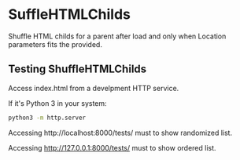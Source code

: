 # SuffleHTMLChilds
Shuffle HTML childs for a parent after load and only when Location parameters fits the provided.

## Testing ShuffleHTMLChilds

Access index.html from a develpment HTTP service.

If it's Python 3 in your system:

```bash
python3 -m http.server
```

Accessing http://localhost:8000/tests/ must to show randomized list.

Accessing http://127.0.0.1:8000/tests/ must to show ordered list.